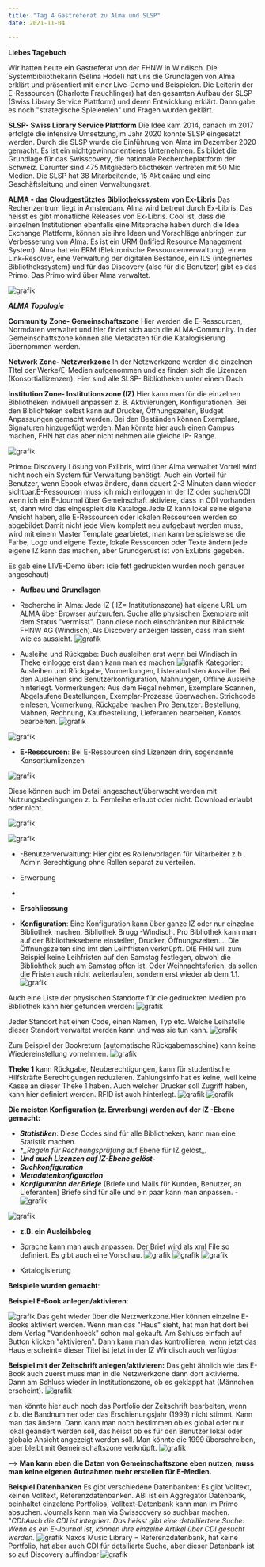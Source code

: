 ```yaml
---
title: "Tag 4 Gastreferat zu Alma und SLSP"
date: 2021-11-04

---
```



**Liebes Tagebuch**

Wir hatten heute ein Gastreferat von der FHNW in Windisch. Die Systembibliothekarin (Selina Hodel) hat uns die Grundlagen von Alma erklärt und präsentiert mit einer Live-Demo und Beispielen. Die Leiterin der E-Ressourcen (Charlotte Frauchlinger) hat den gesamten Aufbau der SLSP (Swiss Library Service Plattform) und deren Entwicklung erklärt. Dann gabe es noch "strategische Spielereien" und Fragen wurden geklärt.

**SLSP- Swiss Library Service Plattform**
Die Idee kam 2014, danach im 2017 erfolgte die intensive Umsetzung,im Jahr 2020 konnte SLSP eingesetzt werden. Durch die SLSP wurde die Einführung von Alma im Dezember 2020 gemacht. Es ist ein nichtgewinnorientieres Unternehmen. Es bildet die Grundlage für das Swisscovery, die nationale Rechercheplattform der Schweiz. Darunter sind 475 Mitgliederbibliotheken vertreten mit 50 Mio Medien. Die SLSP hat 38 Mitarbeitende, 15 Aktionäre und eine Geschäftsleitung und einen Verwaltungsrat.




**ALMA - das Cloudgestütztes Bibliothekssystem von Ex-Libris**
Das Rechenzentrum liegt in Amsterdam. Alma wird betreut durch Ex-Libris. Das heisst es gibt monatliche Releases von Ex-Libris. Cool ist, dass die einzelnen Institutionen ebenfalls eine Mitsprache haben durch die Idea Exchange Plattform, können sie ihre Ideen und Vorschläge anbringen zur Verbesserung von Alma. Es ist ein URM (Infified Resource Management System).
Alma hat ein ERM (Elektronische Ressourcenverwaltung), einen Link-Resolver, eine Verwaltung der digitalen Bestände, ein ILS (integriertes  Bibliothekssystem) und für das Discovery (also für die Benutzer) gibt es das Primo. Das Primo wird über Alma verwaltet.


![grafik](https://user-images.githubusercontent.com/90834735/140959464-6b462add-cd3a-4309-879c-ce573bc0c1d1.png)

**_ALMA Topologie_**

**Community Zone- Gemeinschaftszone**
Hier werden die E-Ressourcen, Normdaten verwaltet und hier findet sich auch die ALMA-Community.
In der Gemeinschaftszone können alle Metadaten für die Katalogisierung übernommen werden.

**Network Zone- Netzwerkzone**
In der Netzwerkzone werden die einzelnen TItel der Werke/E-Medien aufgenommen und es finden sich die Lizenzen (Konsortiallizenzen). Hier sind alle SLSP- Bibliotheken unter einem Dach.

**Institution Zone- Institutionszone (IZ)**
Hier kann man für die einzelnen Bibliotheken indiviuell anpassen z. B. Aktivierungen, Konfigurationen.
Bei den BIbliohteken selbst kann auf Drucker, Öffnungszeiten, Budget Anpassungen gemacht werden. Bei den Beständen können Exemplare, Signaturen hinzugefügt werden. Man könnte hier auch einen Campus machen, FHN hat das aber nicht nehmen alle gleiche IP- Range.



![grafik](https://user-images.githubusercontent.com/90834735/140961441-0b06b854-a620-4608-b94f-894bd1df0fb9.png)

Primo= Discovery Lösung von Exlibris, wird über Alma verwaltet
Vorteil wird nicht noch ein System für Verwaltung benötigt. Auch ein Vorteil für Benutzer, wenn Ebook etwas ändere, dann dauert 2-3 Minuten dann wieder sichtbar.E-Ressourcen muss ich mich einloggen in der IZ oder suchen.CDI wenn ich ein E-Journal über Gemeinschaft aktiviere, dass in CDI vorhanden ist, dann wird das eingespielt die Kataloge.Jede IZ kann lokal seine eigene Ansicht haben, alle E-Ressourcen oder lokalen Ressourcen werden so abgebildet.Damit nicht jede View komplett neu aufgebaut werden muss, wird mit einem Master Template gearbietet, man kann beispielsweise die Farbe, Logo und eigene Texte, lokale Ressourcen oder Texte ändern jede eigene IZ kann das machen, aber Grundgerüst ist von ExLibris gegeben.

Es gab eine LIVE-Demo über: (die fett gedruckten wurden noch genauer angeschaut)

- **Aufbau und Grundlagen**
- Recherche in Alma: Jede IZ ( IZ= Institutionszone) hat eigene URL um ALMA über Browser aufzurufen. Suche alle physischen Exemplare mit dem Status "vermisst". Dann diese noch einschränken nur Bibliothek FHNW AG (Windisch).Als Discovery anzeigen lassen, dass man sieht wie es aussieht.
![grafik](https://user-images.githubusercontent.com/90834735/140962317-be58775d-6744-42ba-9f24-7acb017e927a.png)


- Ausleihe und Rückgabe: Buch ausleihen erst wenn bei Windisch in Theke einlogge erst dann kann man es machen
![grafik](https://user-images.githubusercontent.com/90834735/140962884-a8cc735c-689d-4f37-9f3b-749e96d773e6.png)
Kategorien: Ausleihen und Rückgabe, Vormerkungen, Listeraturlisten
Ausleihe: Bei den Ausleihen sind Benutzerkonfiguration, Mahnungen, Offline Ausleihe hinterlegt. 
Vormerkungen: Aus dem Regal nehmen, Exemplare Scannen, Abgelaufene Bestellungen, Exemplar-Prozesse überwachen. Strichcode einlesen, Vormerkung, Rückgabe machen.Pro Benutzer: Bestellung, Mahnen, Rechnung, Kaufbestellung, Lieferanten bearbeiten, Kontos bearbeiten.
![grafik](https://user-images.githubusercontent.com/90834735/140963653-43d9bb8b-6b8d-474b-b605-ac3123710b39.png)

![grafik](https://user-images.githubusercontent.com/90834735/140963809-488267c5-ec8c-4a98-985f-e33e0390c3b3.png)



- **E-Ressourcen**: Bei E-Ressourcen sind Lizenzen drin, sogenannte Konsortiumlizenzen 

![grafik](https://user-images.githubusercontent.com/90834735/140964025-50e995f6-1d86-440d-a123-e542cbcddd53.png)

Diese können auch im Detail angeschaut/überwacht werden mit Nutzungsbedingungen z. b. Fernleihe erlaubt oder nicht. Download erlaubt oder nicht.

![grafik](https://user-images.githubusercontent.com/90834735/140964173-52ba43da-9cee-42eb-b299-23b740ec7ec8.png)

![grafik](https://user-images.githubusercontent.com/90834735/140964327-44302124-83d1-446b-8e60-6af92a7a5e5f.png)






- -Benutzerverwaltung: Hier gibt es Rollenvorlagen für Mitarbeiter z.b . Admin Berechtigung ohne Rollen separat zu verteilen.
- Erwerbung
- 
- **Erschliessung**





- **Konfiguration**: Eine Konfiguration kann über ganze IZ oder nur einzelne Bibliothek machen.
Bibliothek Brugg -Windisch. Pro Bibliothek kann man auf der Bibliotheksebene einstellen, Drucker, Öffnungszeiten…. Die Öffnungszeiten sind imt den Leihfristen verknüpft. DIE FHN will zum Beispiel keine Leihfristen auf den Samstag festlegen, obwohl die Bibliohthek auch am Samstag offen ist. Oder Weihnachtsferien, da sollen die Fristen auch nicht weiterlaufen, sondern erst wieder ab dem 1.1.
![grafik](https://user-images.githubusercontent.com/90834735/140972388-9f0ba977-83af-4d56-a80e-a7d44e4c27e6.png)

Auch eine Liste der physischen Standorte für die gedruckten Medien pro Bibliothek kann hier gefunden werden:
![grafik](https://user-images.githubusercontent.com/90834735/140972520-bcbbd573-b43c-4ee8-98bb-0824399c322a.png)

Jeder Standort hat einen Code, einen Namen, Typ etc. Welche Leihstelle dieser Standort verwaltet werden kann und was sie tun kann.
![grafik](https://user-images.githubusercontent.com/90834735/140972661-413e93b1-3e42-41f2-a609-6f6ef77cbf0c.png)

Zum Beispiel der Bookreturn (automatische Rückgabemaschine) kann keine Wiedereinstellung vornehmen.
![grafik](https://user-images.githubusercontent.com/90834735/140972822-59a373e5-c821-4095-97bb-2585769566a6.png)

**Theke 1** kann Rückgabe, Neuberechtigungen, kann für studentische Hilfskräfte Berechtigungen reduzieren. Zahlungsinfo hat es keine, weil keine Kasse an dieser Theke 1 haben. Auch welcher Drucker soll Zugriff haben, kann hier definiert werden. RFID ist auch hinterlegt.
![grafik](https://user-images.githubusercontent.com/90834735/140973080-72a050ca-8b10-441e-a03b-af4d30b2cc3f.png)
![grafik](https://user-images.githubusercontent.com/90834735/140973179-ff1cb4a0-c41c-4433-ac7a-a3b1c875f404.png)

**Die meisten Konfiguration (z. Erwerbung) werden auf der IZ -Ebene gemacht:**
-  **_Statistiken_**: Diese Codes sind für alle Bibliotheken, kann man eine Statistik machen.
-   **_Regeln für Rechnungsprüfung* auf Ebene für IZ gelöst_. 
-   **_Und auch Lizenzen auf IZ-Ebene gelöst-_**
-   **_Suchkonfiguration_**
-   **_Metadatenkonfiguration_**
-   **_Konfiguration der Briefe_** (Briefe und Mails für Kunden, Benutzer, an Lieferanten) Briefe sind für alle und ein paar kann man anpassen. 
-![grafik](https://user-images.githubusercontent.com/90834735/140974301-35a837a0-fb27-4955-bceb-0af5922ab899.png)

![grafik](https://user-images.githubusercontent.com/90834735/140974148-8e45378d-c98d-4842-8fbe-587149c0c028.png)

- **z.B. ein Ausleihbeleg** 
-   Sprache kann man auch anpassen.  Der Brief wird als xml File so definiert. Es gibt auch eine Vorschau.
![grafik](https://user-images.githubusercontent.com/90834735/140974417-f5c066d8-e2ed-4332-af0c-56d5b51cdb8b.png)
![grafik](https://user-images.githubusercontent.com/90834735/140974650-2dc82224-cc19-4eb5-8b70-480467c7ccc5.png)
![grafik](https://user-images.githubusercontent.com/90834735/140974758-7674bfee-ccb5-4904-a638-e8d287844ae2.png)











- Katalogisierung


**Beispiele wurden gemacht**:

**Beispiel E-Book anlegen/aktivieren**: 

![grafik](https://user-images.githubusercontent.com/90834735/140965320-e4e85fdb-0238-4b50-91e9-1eee150783d4.png)
Das geht wieder über die Netzwerkzone.Hier können einzelne E-Books aktiviert werden. Wenn man das "Haus" sieht, hat man hat dort bei dem Verlag "Vandenhoeck" schon mal gekauft. Am Schluss einfach auf Button klicken "aktivieren".
Dann kann man das kontrollieren, wenn jetzt das Haus erscheint= dieser Titel ist jetzt in der IZ Windisch auch verfügbar


**Beispiel mit der Zeitschrift anlegen/aktivieren:**
Das geht ähnlich wie das E-Book auch zuerst muss man in die Netzwerkzone dann dort aktivierne. Dann am Schluss wieder in Institutionszone, ob es geklappt hat (Männchen erscheint). 
![grafik](https://user-images.githubusercontent.com/90834735/140965992-ce10fb9f-3c9b-402d-81c6-99542cfa94a6.png)

man könnte hier auch noch das Portfolio der Zeitschrift bearbeiten, wenn z.b. die Bandnummer oder das Erschienungsjahr (1999) nicht stimmt. Kann man das ändern. Dann kann man noch bestimmen ob es global oder nur lokal geändert werden soll, das heisst ob es für den Benutzer lokal oder globale Ansicht angezeigt werden soll. Man könnte die 1999 überschreiben, aber bleibt mit Gemeinschaftszone verknüpft.
![grafik](https://user-images.githubusercontent.com/90834735/140966700-78bdff23-cb04-4ee2-a060-b1631bba9687.png)

--> **Man kann eben die Daten von Gemeinschaftszone eben nutzen, muss man keine eigenen Aufnahmen mehr erstellen für E-Medien.**

**Beispiel Datenbanken**
Es gibt verschiedene Datenbanken: Es gibt Volltext, keinen Volltext, Referenzdatenbanken.
ABI ist ein Aggregator Datenbank, beinhaltet einzelene Portfolios, Volltext-Datenbank kann man im Primo absuchen. Journals kann man via Swisscovery so suchbar machen.
"**CDI*:Auch die CDI ist integriert. Das heisst gibt eine detailliertere Suche: _Wenn es ein E-Journal ist, können ihre einzelne Artikel über CDI gesucht werden_.*
![grafik](https://user-images.githubusercontent.com/90834735/140971601-48d5582b-c888-4fef-815b-4ee510518a6d.png)
Naxos Music Library = Referenzdatenbank, hat keine Portfolio, hat aber auch CDI für detailierte Suche, aber dieser Datenbank ist so auf Discovery auffindbar
![grafik](https://user-images.githubusercontent.com/90834735/140971936-b476541f-148f-446a-aa4c-0dd3534392ff.png)







